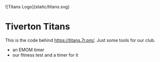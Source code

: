 <div style="margin:auto;max-width:640px">
    ![Titans Logo](static/titans.svg)
</div>

# Tiverton Titans

This is the code behind https://titans.7r.pm/. Just some tools for our club.

- an EMOM timer
- our fitness test and a timer for it
